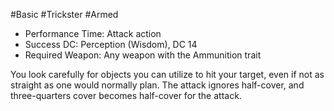 #Basic #Trickster #Armed
 
- Performance Time: Attack action
- Success DC: Perception (Wisdom), DC 14
- Required Weapon: Any weapon with the Ammunition trait
 
You look carefully for objects you can utilize to hit your target, even if not as straight as one would normally plan. The attack ignores half-cover, and three-quarters cover becomes half-cover for the attack.